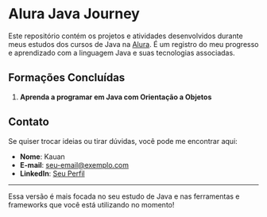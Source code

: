# Alura Java Journey

Este repositório contém os projetos e atividades desenvolvidos durante meus estudos dos cursos de Java na [Alura](https://www.alura.com.br). É um registro do meu progresso e aprendizado com a linguagem Java e suas tecnologias associadas.

## Formações Concluídas

1. **Aprenda a programar em Java com Orientação a Objetos**

## Contato

Se quiser trocar ideias ou tirar dúvidas, você pode me encontrar aqui:

- **Nome**: Kauan
- **E-mail**: seu-email@exemplo.com
- **LinkedIn**: [Seu Perfil](https://www.linkedin.com/in/seu-perfil/)

---

Essa versão é mais focada no seu estudo de Java e nas ferramentas e frameworks que você está utilizando no momento!